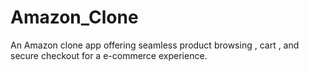 # Amazon_Clone
An Amazon clone app offering seamless product browsing , cart , and secure checkout for a e-commerce experience.
